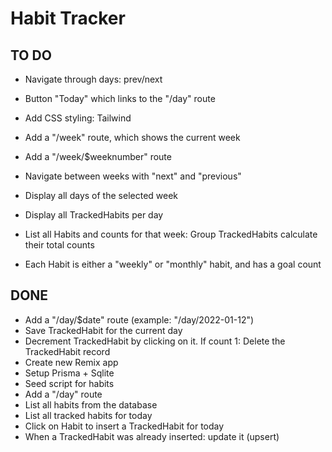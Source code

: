 # Habit Tracker

## TO DO

- Navigate through days: prev/next

- Button "Today" which links to the "/day" route

- Add CSS styling: Tailwind

- Add a "/week" route, which shows the current week

- Add a "/week/$weeknumber" route

- Navigate between weeks with "next" and "previous"

- Display all days of the selected week

- Display all TrackedHabits per day

- List all Habits and counts for that week: Group TrackedHabits calculate their total counts

- Each Habit is either a "weekly" or "monthly" habit, and has a goal count

## DONE

- Add a "/day/$date" route (example: "/day/2022-01-12")
- Save TrackedHabit for the current day
- Decrement TrackedHabit by clicking on it. If count 1: Delete the TrackedHabit record
- Create new Remix app
- Setup Prisma + Sqlite
- Seed script for habits
- Add a "/day" route
- List all habits from the database
- List all tracked habits for today
- Click on Habit to insert a TrackedHabit for today
- When a TrackedHabit was already inserted: update it (upsert)
